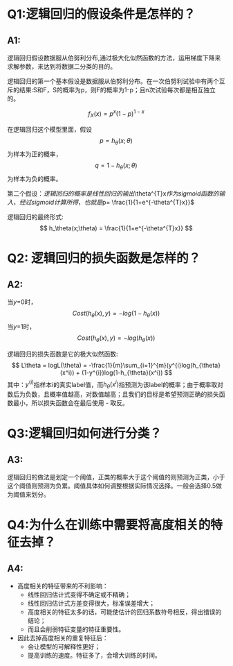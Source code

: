 # Q1:逻辑回归的假设条件是怎样的？

## A1:

逻辑回归假设数据服从伯努利分布,通过极大化似然函数的方法，运用梯度下降来求解参数，来达到将数据二分类的目的。

逻辑回归的第一个基本假设是数据服从伯努利分布。在一次伯努利试验中有两个互斥的结果:S和F，S的概率为p，则F的概率为1-p；且n次试验每次都是相互独立的。

$$
f_X(x) = p^x(1-p)^{1-x}
$$

在逻辑回归这个模型里面，假设$$p = h_\theta(x;\theta)$$为样本为正的概率，$$q = 1 - h_\theta(x;\theta)$$为样本为负的概率。

第二个假设：$逻辑回归的概率是线性回归的输出$\theta^{T}x$作为sigmoid函数的输入，经过sigmoid计算所得，也就是$p= \frac{1}{1+e^{-\theta^{T}x}}$

逻辑回归的最终形式:
$$
h_\theta(x;\theta) = \frac{1}{1+e^{-\theta^{T}x}}
$$


# Q2: 逻辑回归的损失函数是怎样的？

## A2:

当*y*=0时，
$$
Cost(h_\theta(x), y) = −log(1−h_\theta(x))
$$
当*y*=1时，
$$
Cost(h_\theta(x), y) = −log(h_\theta(x))
$$


逻辑回归的损失函数是它的极大似然函数:
$$
L\theta = logL(\theta) = -\frac{1}{m}\sum_{i=1}^{m}(y^{i}log(h_{\theta}(x^i)) + (1-y^{i})log(1-h_{\theta}(x^i))
$$
其中：$y^(i)$指样本i的真实label值，而$h_{\theta}(x^i)$指预测为该label的概率；由于概率取对数后为负数，且概率值越高，对数值越高；且我们的目标是希望预测正确的损失函数最小，所以损失函数会在最后使用 - 取反。

# Q3:逻辑回归如何进行分类？

## A3:

逻辑回归的做法是划定一个阈值，正类的概率大于这个阈值的则预测为正类，小于这个阈值则预测为负累。阈值具体如何调整根据实际情况选择。一般会选择0.5做为阈值来划分。

# Q4:为什么在训练中需要将高度相关的特征去掉？

## A4:
+ 高度相关的特征带来的不利影响：
	+ 线性回归估计式变得不确定或不精确；
	+ 线性回归估计式方差变得很大，标准误差增大；
	+ 高度相关的特征太多的话，可能使估计的回归系数符号相反，得出错误的结论；
	+ 而且会削弱特征变量的特征重要性。
+ 因此去掉高度相关的重复特征后：
	+ 会让模型的可解释性更好；
	+ 提高训练的速度。特征多了，会增大训练的时间。